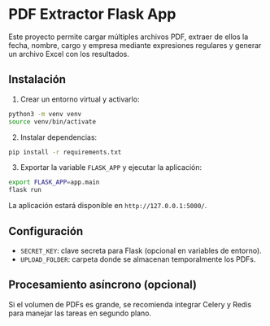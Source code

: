 # PDF Extractor Flask App

Este proyecto permite cargar múltiples archivos PDF, extraer de ellos la fecha, nombre, cargo y empresa mediante expresiones regulares y generar un archivo Excel con los resultados.

## Instalación

1. Crear un entorno virtual y activarlo:

```bash
python3 -m venv venv
source venv/bin/activate
```

2. Instalar dependencias:

```bash
pip install -r requirements.txt
```

3. Exportar la variable `FLASK_APP` y ejecutar la aplicación:

```bash
export FLASK_APP=app.main
flask run
```

La aplicación estará disponible en `http://127.0.0.1:5000/`.

## Configuración

- `SECRET_KEY`: clave secreta para Flask (opcional en variables de entorno).
- `UPLOAD_FOLDER`: carpeta donde se almacenan temporalmente los PDFs.

## Procesamiento asíncrono (opcional)

Si el volumen de PDFs es grande, se recomienda integrar Celery y Redis para manejar las tareas en segundo plano.
